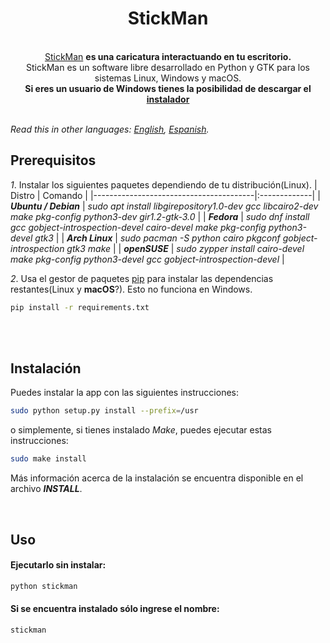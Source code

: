 <div align="center">
  <h1>StickMan</h1>
</div>

<br>
<div align="center">
  <a href="https://andy-thor.github.io/StickMan">StickMan</a>
  <strong> es una caricatura interactuando en tu escritorio.</strong>
</div>

<div align="center">
  StickMan es un software libre desarrollado en Python y GTK para los sistemas Linux, Windows y macOS.
</div>

<div align="center">
  <strong>Si eres un usuario de Windows tienes la posibilidad de descargar el <a href="https://github.com/Andy-thor/StickMan/releases/download/v0.3.1/stickman-0.3.1.exe">instalador</a></strong> 
</div>

<br>

*Read this in other languages: [English](README.md), [Espanish](README.es.md).*

## Prerequisitos
*1*. Instalar los siguientes paquetes dependiendo de tu distribución(Linux).
| Distro                                   | Comando  |
|----------------------------------------|:-------------|
| ___Ubuntu / Debian___ | _sudo apt install libgirepository1.0-dev gcc libcairo2-dev make pkg-config python3-dev gir1.2-gtk-3.0_ |
| ___Fedora___ | _sudo dnf install gcc gobject-introspection-devel cairo-devel make pkg-config python3-devel gtk3_ |
| ___Arch Linux___ | _sudo pacman -S python cairo pkgconf gobject-introspection gtk3 make_ |
| ___openSUSE___ | _sudo zypper install cairo-devel make pkg-config python3-devel gcc gobject-introspection-devel_ |

*2*. Usa el gestor de paquetes [pip] para instalar las dependencias restantes(Linux y __macOS__?). Esto no funciona en Windows.
```bash
pip install -r requirements.txt
```
<br><br>
## Instalación

Puedes instalar la app con las siguientes instrucciones:

```bash
sudo python setup.py install --prefix=/usr
```
o simplemente, si tienes instalado _Make_, puedes ejecutar estas instrucciones:
```bash
sudo make install
```
Más información acerca de la instalación se encuentra disponible en el archivo __*INSTALL*__.

<br>

## Uso

#### Ejecutarlo sin instalar:
```bash
python stickman
```
#### Si se encuentra instalado sólo ingrese el nombre:
```bash
stickman
```

[pip]: https://pip.pypa.io/en/stable/
